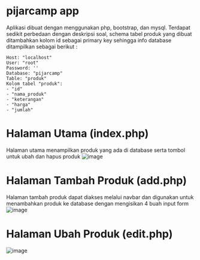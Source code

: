 # pijarcamp app
Aplikasi dibuat dengan menggunakan php, bootstrap, dan mysql. Terdapat sedikit perbedaan dengan deskripsi soal, schema tabel produk yang dibuat ditambahkan kolom id sebagai primary key sehingga info database ditampilkan sebagai berikut :
```
Host: "localhost"
User: "root"
Password: ''
Database: "pijarcamp"
Table: "produk"
Kolom tabel "produk":
- "id"
- "nama_produk"
- "keterangan"
- "harga"
- "jumlah"

```


# Halaman Utama (index.php)
Halaman utama menampilkan produk yang ada di database serta tombol untuk ubah dan hapus produk
![image](https://github.com/merwinfattah/pijarcamp/assets/89468547/84da1d6b-0936-4f52-a14f-95d615e01169)

# Halaman Tambah Produk (add.php)
Halaman tambah produk dapat diakses melalui navbar dan digunakan untuk menambahkan produk ke database dengan mengisikan 4 buah input form
![image](https://github.com/merwinfattah/pijarcamp/assets/89468547/a932ba41-7baa-4ae0-bcbc-c66246f81dff)

# Halaman Ubah Produk (edit.php)
![image](https://github.com/merwinfattah/pijarcamp/assets/89468547/a809fd02-094e-4ca4-85fa-e9ec489159bb)



